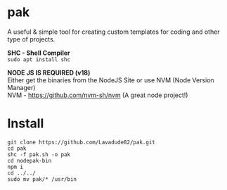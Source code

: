 # pak
A useful & simple tool for creating custom templates for coding and other type of projects.

**SHC - Shell Compiler**  
``sudo apt install shc``

**NODE JS IS REQUIRED (v18)**  
Either get the binaries from the NodeJS Site or use NVM (Node Version Manager)  
NVM - https://github.com/nvm-sh/nvm (A great node project!)

# Install
``git clone https://github.com/Lavadude82/pak.git``  
``cd pak``  
``shc -f pak.sh -o pak``  
``cd nodepak-bin``  
``npm i``  
``cd ../../``  
``sudo mv pak/* /usr/bin``

